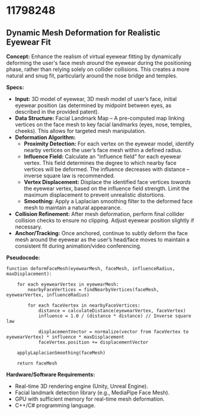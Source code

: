 # 11798248

## Dynamic Mesh Deformation for Realistic Eyewear Fit

**Concept:** Enhance the realism of virtual eyewear fitting by dynamically deforming the user's face mesh *around* the eyewear during the positioning phase, rather than relying solely on collider collisions. This creates a more natural and snug fit, particularly around the nose bridge and temples.

**Specs:**

*   **Input:** 3D model of eyewear, 3D mesh model of user’s face, initial eyewear position (as determined by midpoint between eyes, as described in the provided patent).
*   **Data Structure:** Facial Landmark Map – A pre-computed map linking vertices on the face mesh to key facial landmarks (eyes, nose, temples, cheeks). This allows for targeted mesh manipulation.
*   **Deformation Algorithm:**
    *   **Proximity Detection:** For each vertex on the eyewear model, identify nearby vertices on the user’s face mesh within a defined radius.
    *   **Influence Field:** Calculate an “influence field” for each eyewear vertex. This field determines the degree to which nearby face vertices will be deformed.  The influence decreases with distance – inverse square law is recommended.
    *   **Vertex Displacement:** Displace the identified face vertices *towards* the eyewear vertex, based on the influence field strength. Limit the maximum displacement to prevent unrealistic distortions.
    *   **Smoothing:** Apply a Laplacian smoothing filter to the deformed face mesh to maintain a natural appearance.
*   **Collision Refinement:** After mesh deformation, perform final collider collision checks to ensure no clipping. Adjust eyewear position slightly if necessary.
*   **Anchor/Tracking:** Once anchored, continue to subtly deform the face mesh around the eyewear as the user’s head/face moves to maintain a consistent fit during animation/video conferencing.

**Pseudocode:**

```
function deformFaceMesh(eyewearMesh, faceMesh, influenceRadius, maxDisplacement):

    for each eyewearVertex in eyewearMesh:
        nearbyFaceVertices = findNearbyVertices(faceMesh, eyewearVertex, influenceRadius)

        for each faceVertex in nearbyFaceVertices:
            distance = calculateDistance(eyewearVertex, faceVertex)
            influence = 1.0 / (distance * distance) // Inverse square law

            displacementVector = normalize(vector from faceVertex to eyewearVertex) * influence * maxDisplacement
            faceVertex.position += displacementVector

    applyLaplacianSmoothing(faceMesh)

    return faceMesh
```

**Hardware/Software Requirements:**

*   Real-time 3D rendering engine (Unity, Unreal Engine).
*   Facial landmark detection library (e.g., MediaPipe Face Mesh).
*   GPU with sufficient memory for real-time mesh deformation.
*   C++/C# programming language.